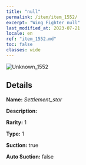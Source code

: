 ```yaml
---
title: "null"
permalink: /item/item_1552/
excerpt: "Wing Fighter null"
last_modified_at: 2023-07-21
locale: en
ref: "item_1552.md"
toc: false
classes: wide
---
```



 ![Unknown_1552](/images/item/Settlement_star_p.png)



## Details

 **Name:** *Settlement_star* 

 **Description:** 

 **Rarity:** 1 

 **Type:** 1 

 **Suction:** true 

 **Auto Suction:** false 


